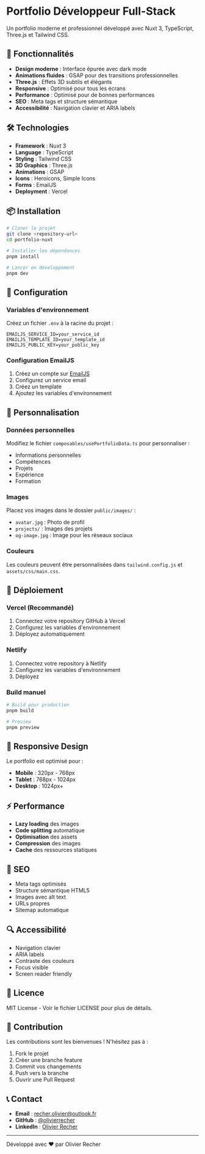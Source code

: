 # Portfolio Développeur Full-Stack

Un portfolio moderne et professionnel développé avec Nuxt 3, TypeScript, Three.js et Tailwind CSS.

## 🚀 Fonctionnalités

- **Design moderne** : Interface épurée avec dark mode
- **Animations fluides** : GSAP pour des transitions professionnelles
- **Three.js** : Effets 3D subtils et élégants
- **Responsive** : Optimisé pour tous les écrans
- **Performance** : Optimisé pour de bonnes performances
- **SEO** : Meta tags et structure sémantique
- **Accessibilité** : Navigation clavier et ARIA labels

## 🛠️ Technologies

- **Framework** : Nuxt 3
- **Language** : TypeScript
- **Styling** : Tailwind CSS
- **3D Graphics** : Three.js
- **Animations** : GSAP
- **Icons** : Heroicons, Simple Icons
- **Forms** : EmailJS
- **Deployment** : Vercel

## 📦 Installation

```bash
# Cloner le projet
git clone <repository-url>
cd portfolio-nuxt

# Installer les dépendances
pnpm install

# Lancer en développement
pnpm dev
```

## 🔧 Configuration

### Variables d'environnement

Créez un fichier `.env` à la racine du projet :

```env
EMAILJS_SERVICE_ID=your_service_id
EMAILJS_TEMPLATE_ID=your_template_id
EMAILJS_PUBLIC_KEY=your_public_key
```

### Configuration EmailJS

1. Créez un compte sur [EmailJS](https://www.emailjs.com/)
2. Configurez un service email
3. Créez un template
4. Ajoutez les variables d'environnement

## 🎨 Personnalisation

### Données personnelles

Modifiez le fichier `composables/usePortfolioData.ts` pour personnaliser :

- Informations personnelles
- Compétences
- Projets
- Expérience
- Formation

### Images

Placez vos images dans le dossier `public/images/` :

- `avatar.jpg` : Photo de profil
- `projects/` : Images des projets
- `og-image.jpg` : Image pour les réseaux sociaux

### Couleurs

Les couleurs peuvent être personnalisées dans `tailwind.config.js` et `assets/css/main.css`.

## 🚀 Déploiement

### Vercel (Recommandé)

1. Connectez votre repository GitHub à Vercel
2. Configurez les variables d'environnement
3. Déployez automatiquement

### Netlify

1. Connectez votre repository à Netlify
2. Configurez les variables d'environnement
3. Déployez

### Build manuel

```bash
# Build pour production
pnpm build

# Preview
pnpm preview
```

## 📱 Responsive Design

Le portfolio est optimisé pour :

- **Mobile** : 320px - 768px
- **Tablet** : 768px - 1024px
- **Desktop** : 1024px+

## ⚡ Performance

- **Lazy loading** des images
- **Code splitting** automatique
- **Optimisation** des assets
- **Compression** des images
- **Cache** des ressources statiques

## 🎯 SEO

- Meta tags optimisés
- Structure sémantique HTML5
- Images avec alt text
- URLs propres
- Sitemap automatique

## 🔍 Accessibilité

- Navigation clavier
- ARIA labels
- Contraste des couleurs
- Focus visible
- Screen reader friendly

## 📄 Licence

MIT License - Voir le fichier LICENSE pour plus de détails.

## 🤝 Contribution

Les contributions sont les bienvenues ! N'hésitez pas à :

1. Fork le projet
2. Créer une branche feature
3. Commit vos changements
4. Push vers la branche
5. Ouvrir une Pull Request

## 📞 Contact

- **Email** : recher.olivier@outlook.fr
- **GitHub** : [@olivierrecher](https://github.com/olivierrecher)
- **LinkedIn** : [Olivier Recher](https://www.linkedin.com/in/olivier-recher)

---

Développé avec ❤️ par Olivier Recher